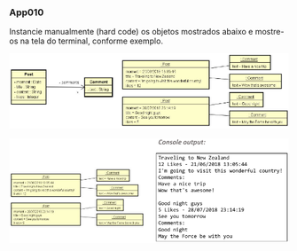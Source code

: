 ### App010

Instancie manualmente (hard code) os objetos mostrados abaixo e mostre-os na tela do terminal, conforme exemplo.

![](../assets/a0305308d3299305db2a9459967a1160eb541b39.png)

![](../assets/cc9d3078522597d160574ef694524e18c4658628.png)
